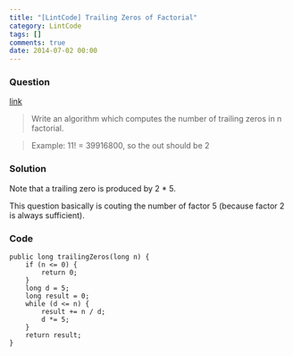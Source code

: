 ```yaml
---
title: "[LintCode] Trailing Zeros of Factorial"
category: LintCode
tags: []
comments: true
date: 2014-07-02 00:00
---
```



### Question

[link](http://www.lintcode.com/en/problem/trailing-zeros/)

> Write an algorithm which computes the number of trailing zeros in n factorial.

> Example: 11! = 39916800, so the out should be 2

### Solution

Note that a trailing zero is produced by 2 \* 5.

This question basically is couting the number of factor 5 (because factor 2 is always sufficient).

### Code

    public long trailingZeros(long n) {
        if (n <= 0) {
            return 0;
        }
        long d = 5;
        long result = 0;
        while (d <= n) {
            result += n / d;
            d *= 5;
        }
        return result;
    }
